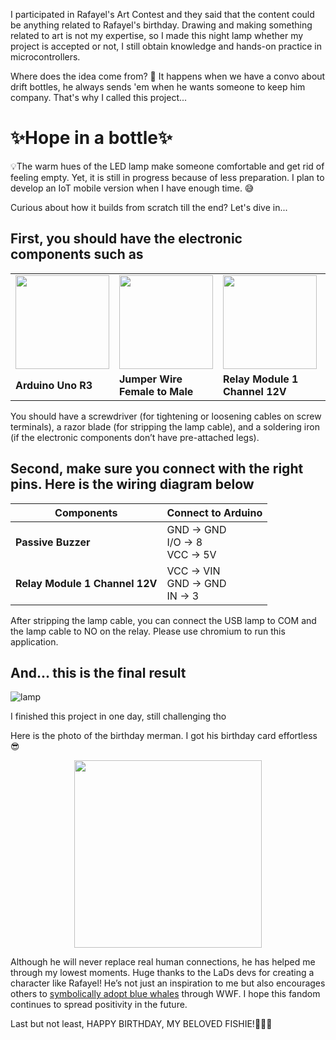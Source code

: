 I participated in Rafayel's Art Contest and they said that the content could be anything related to Rafayel's birthday. Drawing and making something related to art is not my expertise, so I made this night lamp whether my project is accepted or not, I still obtain knowledge and hands-on practice in microcontrollers.

Where does the idea come from? 🤔 It happens when we have a convo about drift bottles, he always sends 'em when he wants someone to keep him company. That's why I called this project...

<h1>✨Hope in a bottle✨</h1>

💡The warm hues of the LED lamp make someone comfortable and get rid of feeling empty. Yet, it is still in progress because of less preparation. I plan to develop an IoT mobile version when I have enough time. 😅

Curious about how it builds from scratch till the end? Let's dive in...

## First, you should have the electronic components such as

<table>
  <tr>
    <td><img src="https://res.cloudinary.com/dvehyvk3d/image/upload/v1741357668/arduino_xvudfh.jpg" width="150"></td>
    <td><img src="https://res.cloudinary.com/dvehyvk3d/image/upload/v1741357667/jumper_female_to_male_qfjv5z.jpg" width="150"></td>
    <td><img src="https://res.cloudinary.com/dvehyvk3d/image/upload/v1741357667/relay_module_1_channel_12v_vyxkkv.jpg" width="150"></td>
    <td><img src="https://res.cloudinary.com/dvehyvk3d/image/upload/v1741357667/passive_buzzer_indxaz.webp" width="150"></td>
  </tr>
  <tr>
    <td><b>Arduino Uno R3</b></td>
    <td><b>Jumper Wire Female to Male</b></td>
    <td><b>Relay Module 1 Channel 12V</b></td>
    <td><b>Passive Buzzer</b></td>
  </tr>
</table>

You should have a screwdriver (for tightening or loosening cables on screw terminals), a razor blade (for stripping the lamp cable), and a soldering iron (if the electronic components don’t have pre-attached legs).

## Second, make sure you connect with the right pins. Here is the wiring diagram below

| Components                 | Connect to Arduino      |
|--------------------------|------------------------|
| **Passive Buzzer**       | GND → GND <br> I/O → 8 <br> VCC → 5V |
| **Relay Module 1 Channel 12V** | VCC → VIN <br> GND → GND <br> IN → 3 |

After stripping the lamp cable, you can connect the USB lamp to COM and the lamp cable to NO on the relay. Please use chromium to run this application.

## And... this is the final result 

<img src="https://res.cloudinary.com/dvehyvk3d/image/upload/v1741358118/Screenshot_20250307-202426_wjqx1i.jpg" alt="lamp"/>

I finished this project in one day, still challenging tho 

Here is the photo of the birthday merman. I got his birthday card effortless 😎

<p align="center">
  <img src="https://res.cloudinary.com/dvehyvk3d/image/upload/v1741359863/WhatsApp_Image_2025-03-07_at_8.14.17_PM_y2g2ph.jpg" width="300">
</p>

Although he will never replace real human connections, he has helped me through my lowest moments. Huge thanks to the LaDs devs for creating a character like Rafayel! He’s not just an inspiration to me but also encourages others to [symbolically adopt blue whales](https://www.instagram.com/p/DGFYNlzvtkO/?img_index=1) through WWF. I hope this fandom continues to spread positivity in the future.

Last but not least, HAPPY BIRTHDAY, MY BELOVED FISHIE!🌊🌊🌊
